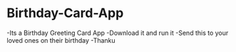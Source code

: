 # Birthday-Card-App
-Its a Birthday Greeting Card App
-Download it and run it
-Send this to your loved ones on their birthday
-Thanku

